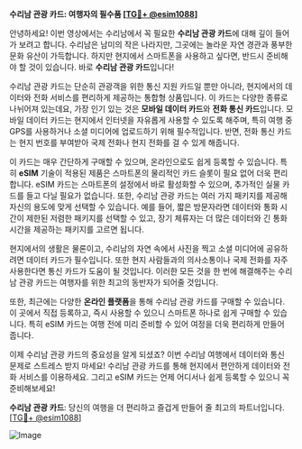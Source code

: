**수리남 관광 카드: 여행자의 필수품 [[TG💪+ @esim1088](https://t.me/s/esim1088)]**

안녕하세요! 이번 영상에서는 수리남에서 꼭 필요한 **수리남 관광 카드**에 대해 깊이 들어가 보려고 합니다. 수리남은 남미의 작은 나라지만, 그곳에는 놀라운 자연 경관과 풍부한 문화 유산이 가득합니다. 하지만 현지에서 스마트폰을 사용하고 싶다면, 반드시 준비해야 할 것이 있습니다. 바로 **수리남 관광 카드**입니다!

수리남 관광 카드는 단순히 관광객을 위한 통신 지원 카드일 뿐만 아니라, 현지에서의 데이터와 전화 서비스를 편리하게 제공하는 통합형 상품입니다. 이 카드는 다양한 종류로 나뉘어져 있는데요, 가장 인기 있는 것은 **모바일 데이터 카드**와 **전화 통신 카드**입니다. 모바일 데이터 카드는 현지에서 인터넷을 자유롭게 사용할 수 있도록 해주며, 특히 여행 중 GPS를 사용하거나 소셜 미디어에 업로드하기 위해 필수적입니다. 반면, 전화 통신 카드는 현지 번호를 부여받아 국제 전화나 현지 전화를 걸 수 있게 해줍니다.

이 카드는 매우 간단하게 구매할 수 있으며, 온라인으로도 쉽게 등록할 수 있습니다. 특히 **eSIM** 기술이 적용된 제품은 스마트폰의 물리적인 카드 슬롯이 필요 없어 더욱 편리합니다. eSIM 카드는 스마트폰의 설정에서 바로 활성화할 수 있으며, 추가적인 실물 카드를 들고 다닐 필요가 없습니다. 또한, 수리남 관광 카드는 여러 가지 패키지를 제공해 자신의 용도에 맞게 선택할 수 있습니다. 예를 들어, 짧은 방문자라면 데이터와 통화 시간이 제한된 저렴한 패키지를 선택할 수 있고, 장기 체류자는 더 많은 데이터와 긴 통화 시간을 제공하는 패키지를 고르면 됩니다.

현지에서의 생활은 물론이고, 수리남의 자연 속에서 사진을 찍고 소셜 미디어에 공유하려면 데이터 카드가 필수입니다. 또한 현지 사람들과의 의사소통이나 국제 전화를 자주 사용한다면 통신 카드가 도움이 될 것입니다. 이러한 모든 것을 한 번에 해결해주는 수리남 관광 카드는 여행자를 위한 최고의 동반자가 되어줄 것입니다.

또한, 최근에는 다양한 **온라인 플랫폼**을 통해 수리남 관광 카드를 구매할 수 있습니다. 이 곳에서 직접 등록하고, 즉시 사용할 수 있으니 스마트폰 하나로 쉽게 구매할 수 있습니다. 특히 eSIM 카드는 여행 전에 미리 준비할 수 있어 여정을 더욱 편리하게 만들어 줍니다.

이제 수리남 관광 카드의 중요성을 알게 되셨죠? 이번 수리남 여행에서 데이터와 통신 문제로 스트레스 받지 마세요! 수리남 관광 카드를 통해 현지에서 편안하게 데이터와 전화 서비스를 이용하세요. 그리고 eSIM 카드는 언제 어디서나 쉽게 등록할 수 있으니 꼭 준비해보세요!

**수리남 관광 카드**: 당신의 여행을 더 편리하고 즐겁게 만들어 줄 최고의 파트너입니다. [[TG💪+ @esim1088](https://t.me/s/esim1088)]

![Image](https://i.postimg.cc/Y0z9fWf4/image.png)
